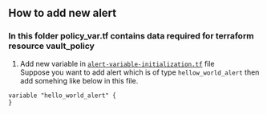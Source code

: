 ## How to add new alert
### In this folder policy_var.tf contains data required for terraform resource vault_policy
1. Add new variable in [```alert-variable-initialization.tf```](https://github.com/VibrentHealth/alerting-response/blob/d488dfa55d33fb4edc73cc06277e8bed2cfdae44/alerts/newrelicRules/modules/alerts/alert-variable-initialization.tf#L4-L5) file \
Suppose you want to add alert which is of type ```hellow_world_alert``` then add somehing like below in this file.
```
variable "hello_world_alert" {
}
```
